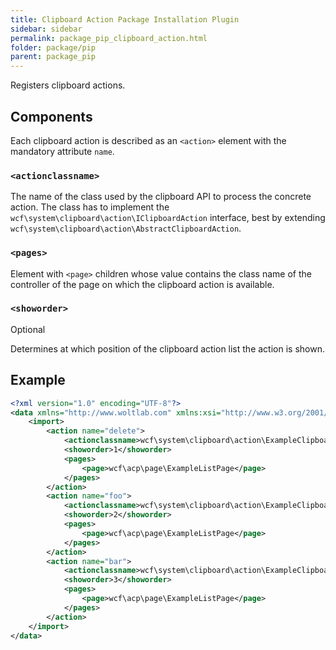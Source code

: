 ```yaml
---
title: Clipboard Action Package Installation Plugin
sidebar: sidebar
permalink: package_pip_clipboard_action.html
folder: package/pip
parent: package_pip
---
```


Registers clipboard actions.

## Components

Each clipboard action is described as an `<action>` element with the mandatory attribute `name`.

### `<actionclassname>`

The name of the class used by the clipboard API to process the concrete action.
The class has to implement the `wcf\system\clipboard\action\IClipboardAction` interface, best by extending `wcf\system\clipboard\action\AbstractClipboardAction`.

### `<pages>`

Element with `<page>` children whose value contains the class name of the controller of the page on which the clipboard action is available.

### `<showorder>`

<span class="label label-info">Optional</span>

Determines at which position of the clipboard action list the action is shown.


## Example

```xml
<?xml version="1.0" encoding="UTF-8"?>
<data xmlns="http://www.woltlab.com" xmlns:xsi="http://www.w3.org/2001/XMLSchema-instance" xsi:schemaLocation="http://www.woltlab.com http://www.woltlab.com/XSD/2019/clipboardAction.xsd">
	<import>
		<action name="delete">
			<actionclassname>wcf\system\clipboard\action\ExampleClipboardAction</actionclassname>
			<showorder>1</showorder>
			<pages>
				<page>wcf\acp\page\ExampleListPage</page>
			</pages>
		</action>
		<action name="foo">
			<actionclassname>wcf\system\clipboard\action\ExampleClipboardAction</actionclassname>
			<showorder>2</showorder>
			<pages>
				<page>wcf\acp\page\ExampleListPage</page>
			</pages>
		</action>
		<action name="bar">
			<actionclassname>wcf\system\clipboard\action\ExampleClipboardAction</actionclassname>
			<showorder>3</showorder>
			<pages>
				<page>wcf\acp\page\ExampleListPage</page>
			</pages>
		</action>
	</import>
</data>
```

